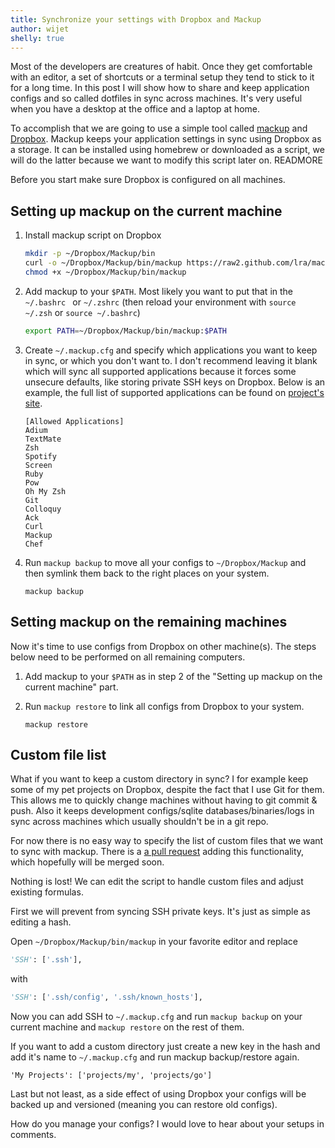 ```yaml
---
title: Synchronize your settings with Dropbox and Mackup
author: wijet
shelly: true
---
```


Most of the developers are creatures of habit. Once they get comfortable
with an editor, a set of shortcuts or a terminal setup they tend to stick
to it for a long time. In this post I will show how to share and keep
application configs and so called dotfiles in sync across machines.
It's very useful when you have a desktop at the office and a laptop at home.

To accomplish that we are going to use a simple tool called
[mackup](https://github.com/lra/mackup) and [Dropbox](https://www.dropbox.com).
Mackup keeps your application settings in sync using Dropbox as a storage.
It can be installed using homebrew or downloaded as a script,
we will do the latter because we want to modify this script later on. READMORE

Before you start make sure Dropbox is configured on all machines.

## Setting up mackup on the current machine

1. Install mackup script on Dropbox

    ```bash
    mkdir -p ~/Dropbox/Mackup/bin
    curl -o ~/Dropbox/Mackup/bin/mackup https://raw2.github.com/lra/mackup/036575af6cf41ac0ad85f853107c93ab3ada7509/mackup.py
    chmod +x ~/Dropbox/Mackup/bin/mackup
    ```

2. Add mackup to your `$PATH`. Most likely you want to put that in the
`~/.bashrc ` or `~/.zshrc` (then reload your environment with `source ~/.zsh`
or `source ~/.bashrc`)

    ```bash
    export PATH=~/Dropbox/Mackup/bin/mackup:$PATH
    ```

3. Create `~/.mackup.cfg` and specify which applications you want to keep in
sync, or which you don't want to. I don't recommend leaving it blank
which will sync all supported applications because it forces some unsecure
defaults, like storing private SSH keys on Dropbox. Below is an example,
the full list of supported applications can be found on
[project's site](https://github.com/lra/mackup).

    ```
    [Allowed Applications]
    Adium
    TextMate
    Zsh
    Spotify
    Screen
    Ruby
    Pow
    Oh My Zsh
    Git
    Colloquy
    Ack
    Curl
    Mackup
    Chef
    ```

4. Run `mackup backup` to move all your configs to `~/Dropbox/Mackup` and
then symlink them back to the right places on your system.

    ```
    mackup backup
    ```

## Setting mackup on the remaining machines

Now it's time to use configs from Dropbox on other machine(s).
The steps below need to be performed on all remaining computers.

1. Add mackup to your `$PATH` as in step 2 of the "Setting up mackup on the
current machine" part.

2. Run `mackup restore` to link all configs from Dropbox to your system.

    ```
    mackup restore
    ```

## Custom file list

What if you want to keep a custom directory in sync? I for example
keep some of my pet projects on Dropbox, despite the fact that I use Git
for them. This allows me to quickly change machines without having to
git commit & push. Also it keeps development
configs/sqlite databases/binaries/logs in sync across machines which usually
shouldn't be in a git repo.

For now there is no easy way to specify the list of custom files that
we want to sync with mackup. There is a
[a pull request](https://github.com/lra/mackup/pull/71)
adding this functionality, which hopefully will be merged soon.

Nothing is lost! We can edit the script to handle custom files and adjust
existing formulas.

First we will prevent from syncing SSH private keys. It's just as simple
as editing a hash.

Open `~/Dropbox/Mackup/bin/mackup` in your favorite editor and replace

```python
'SSH': ['.ssh'],
```

with

```python
'SSH': ['.ssh/config', '.ssh/known_hosts'],
```

Now you can add SSH to `~/.mackup.cfg` and run `mackup backup` on your current
machine and `mackup restore` on the rest of them.

If you want to add a custom directory just create a new key in the hash and
add it's name to `~/.mackup.cfg` and run mackup backup/restore again.

```
'My Projects': ['projects/my', 'projects/go']
```

Last but not least, as a side effect of using Dropbox your configs will be
backed up and versioned (meaning you can restore old configs).

How do you manage your configs? I would love to hear about your setups in comments.
